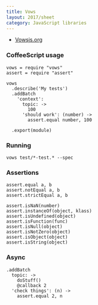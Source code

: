 ```yaml
---
title: Vows
layout: 2017/sheet
category: JavaScript libraries
---
```


  * [Vowsjs.org](http://vowsjs.org/)

### CoffeeScript usage

    vows = require "vows"
    assert = require "assert"

    vows
      .describe('My tests')
      .addBatch
        'context':
          topic: ->
            100
          'should work': (number) ->
            assert.equal number, 100

      .export(module)

### Running

    vows test/*-test.* --spec

### Assertions

    assert.equal a, b
    assert.notEqual a, b
    assert.strictEqual a, b

    assert.isNaN(number)
    assert.instanceOf(object, klass)
    assert.isUndefined(object)
    assert.isFunction(func)
    assert.isNull(object)
    assert.isNotZero(object)
    assert.isObject(object)
    assert.isString(object)

### Async

    .addBatch
      topic: ->
        doStuff()
        @callback 2
      'check things': (n) ->
        assert.equal 2, n
